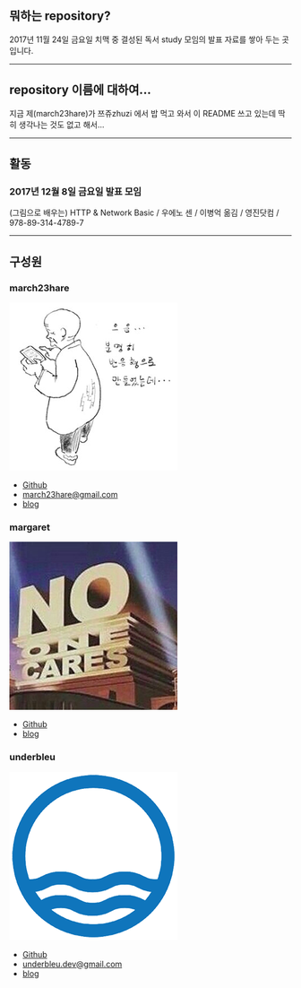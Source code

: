 ## 뭐하는 repository?

2017년 11월 24일 금요일 치맥 중 결성된 독서 study 모임의 발표 자료를 쌓아 두는 곳입니다.

---

## repository 이름에 대하여...

지금 제(march23hare)가 쯔쥬zhuzi 에서 밥 먹고 와서 이 README 쓰고 있는데 딱히 생각나는 것도 없고 해서...

---

## 활동

### 2017년 12월 8일 금요일 발표 모임

(그림으로 배우는) HTTP & Network Basic / 우에노 센 / 이병억 옮김 / 영진닷컴 / 978-89-314-4789-7

---

## 구성원

### march23hare

![march23hare profile image](img/march23hare_profile_171209.jpg)

- [Github](https://github.com/march23hare)
- <march23hare@gmail.com>
- [blog](https://march23hare.github.io)

### margaret

![margaret profile image](img/margaret_profile_171209.png)

- [Github](https://github.com/devsadventure)
- [blog](http://devsadventure.tistory.com/)

### underbleu

![underbleu profile image](img/underbleu_profile_171209.png)

- [Github](https://github.com/devsadventure)
- <underbleu.dev@gmail.com>
- [blog](https://underbleu.github.io)